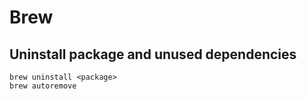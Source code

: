 # Brew

## Uninstall package and unused dependencies
```
brew uninstall <package>
brew autoremove
```

